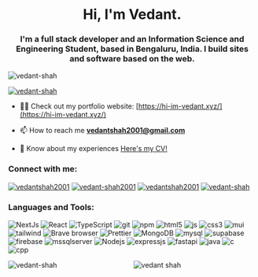 <h1 align="center">Hi, I'm Vedant.</h1>
<h3 align="center">I'm a full stack developer and an Information Science and Engineering Student, based in Bengaluru, India. I build sites and software based on the web.</h3>

<p align="left"> <img src="https://komarev.com/ghpvc/?username=vedant-shah&label=Profile%20views&color=0e75b6&style=flat" alt="vedant-shah" /> </p>

<p align="left"> <a href="https://github.com/ryo-ma/github-profile-trophy?theme=darkhub"><img src="https://github-profile-trophy.vercel.app/?username=vedant-shah&theme=darkhub" alt="vedant-shah" /></a> </p>

- 👨‍💻 Check out my portfolio website: [https://hi-im-vedant.xyz/](https://hi-im-vedant.xyz/)

- 📫 How to reach me **vedantshah2001@gmail.com**

- 📄 Know about my experiences [Here's my CV!](https://drive.google.com/file/d/1EA-YCHe0n7TZly1B-4VrQj8kDbjdYLhK/view?usp=sharing)

<h3 align="left">Connect with me:</h3>
<p align="left">
<a href="https://twitter.com/vedantshah2001" target="blank"><img align="center" src="https://img.shields.io/badge/Twitter-1DA1F2?style=flat-square&logo=twitter&logoColor=white" alt="vedantshah2001" /></a>
<a href="https://linkedin.com/in/vedant-shah2001" target="blank"><img align="center" src="https://img.shields.io/badge/LinkedIn-0077B5?style=flat-square&logo=linkedin&logoColor=white" alt="vedant-shah2001" /></a>
<a href="https://instagram.com/vedantshah2001" target="blank"><img align="center" src="https://img.shields.io/badge/Instagram-E4405F?style=flat-square&logo=instagram&logoColor=white" alt="vedantshah2001" /></a>
<a href="https://www.leetcode.com/vedant-shah" target="blank"><img align="center" src="https://img.shields.io/badge/-LeetCode-FFA116?style=flat-square&logo=LeetCode&logoColor=black" alt="vedant-shah"  /></a>
</p>

<h3 align="left">Languages and Tools:</h3>
<p>
  <img alt="NextJs" src="https://img.shields.io/badge/next.js-000000?style=flat-square&logo=nextdotjs&logoColor=white" />
  <img alt="React" src="https://img.shields.io/badge/-React-45b8d8?style=flat-square&logo=react&logoColor=white" />
  <img alt="TypeScript" src="https://img.shields.io/badge/-TypeScript-007ACC?style=flat-square&logo=typescript&logoColor=white" />
  <img alt="git" src="https://img.shields.io/badge/-Git-F05032?style=flat-square&logo=git&logoColor=white" />
  <img alt="npm" src="https://img.shields.io/badge/-NPM-CB3837?style=flat-square&logo=npm&logoColor=white" />
  <img alt="html5" src="https://img.shields.io/badge/-HTML5-E34F26?style=flat-square&logo=html5&logoColor=white" />
  <img alt="js" src="https://shields.io/badge/JavaScript-F7DF1E?logo=JavaScript&logoColor=000&style=flat-square" />
  <img alt="css3" src="https://img.shields.io/badge/CSS3-1572B6?style=flat-square&logo=css3&logoColor=white" />
  <img alt="mui" src="https://img.shields.io/badge/Material--UI-0081CB?style=flat-square&logo=material-ui&logoColor=white" />
  <img alt="tailwind" src="https://img.shields.io/badge/tailwindcss-0F172A?&logo=tailwindcss" />
  <img alt="Brave browser" src="https://img.shields.io/badge/-Brave_Browser-FB542B?style=flat-square&logo=brave&logoColor=white" />
  <img alt="Prettier" src="https://img.shields.io/badge/-Prettier-F7B93E?style=flat-square&logo=prettier&logoColor=white" />
  <img alt="MongoDB" src="https://img.shields.io/badge/-MongoDB-13aa52?style=flat-square&logo=mongodb&logoColor=white" />
  <img alt="mysql" src="https://img.shields.io/badge/MySQL-00000F?style=flat-square&logo=mysql&logoColor=white" />
  <img alt="supabase" src="https://shields.io/badge/supabase-black?logo=supabase&style=flat-square" />
  <img alt="firebase" src="https://img.shields.io/badge/firebase-ffca28?style=flat-square&logo=firebase&logoColor=black" />
  <img alt="mssqlserver" src="https://img.shields.io/badge/Microsoft%20SQL%20Server-CC2927?logo=microsoftsqlserver&logoColor=fff&style=flat-square" />
  <img alt="Nodejs" src="https://img.shields.io/badge/-Nodejs-43853d?style=flat-square&logo=Node.js&logoColor=white" />
  <img alt="expressjs" src="https://img.shields.io/badge/Express.js-404D59?style=flat-square" />
  <img alt="fastapi" src="https://img.shields.io/badge/FastAPI-005571?style=flat-square&logo=fastapi" />
  <img alt="java" src="https://img.shields.io/badge/Java-ED8B00?style=flat-square&logo=openjdk&logoColor=white" />
  <img alt="c" src="https://img.shields.io/badge/C-00599C?style=flat-square&logo=c&logoColor=white" />
  <img alt="cpp" src="https://img.shields.io/badge/C%2B%2B-00599C?style=flat-square&logo=c%2B%2B&logoColor=white" />
</p>

<p><img align="left" src="https://github-readme-stats.vercel.app/api/top-langs?username=vedant-shah&show_icons=true&locale=en&layout=compact&theme=gotham" alt="vedant-shah" /></p>
<p align="center"> <img src="https://github-readme-stats.vercel.app/api?username=vedant-shah&show_icons=true&theme=gotham&layout=compact" alt="vedant shah" />

